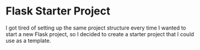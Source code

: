 # Flask Starter Project

I got tired of setting up the same project structure every time I wanted to start a new Flask project, so I decided to create a starter project that I could use as a template.